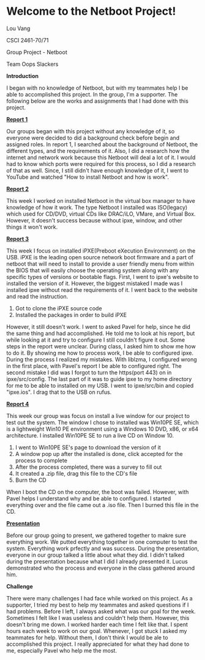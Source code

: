 # Welcome to the Netboot Project!

Lou Vang

CSCI 2461-70/71

Group Project - Netboot

Team Oops Slackers

**Introduction**

I began with no knowledge of Netboot, but with my teammates help I be able to
accomplished this project. In the group, I'm a supporter. The following below
are the works and assignments that I had done with this project.

**[Report 1](https://github.com/LouVang97/Week12/blob/master/Report%231.txt)**

Our groups began with this project without any knowledge of it, so everyone
were decided to did a background check before begin and assigned roles. In report 1, I searched
about the background of Netboot, the different types, and the requirements of
it. Also, I did a research how the internet and network work because this
Netboot will deal a lot of it. I would had to know which ports were required
for this process, so I did a research of that as well. Since, I still didn't
have enough knowledge of it, I went to YouTube and watched "How to install
Netboot and how is work".

**[Report 2](https://github.com/LouVang97/Week13/blob/master/Report%232.md)**

This week I worked on installed Netboot in the virtual box manager to have
knowledge of how it work. The type Netboot I installed was ISO(legacy) which
used for CD/DVD, virtual CDs like DRAC/iLO, VMare, and Virtual Box. However,
it doesn't success because without ipxe, window, and other things it won't
work.

**[Report 3](https://github.com/LouVang97/Week14/blob/master/Report3.md)**

This week I focus on installed iPXE(Preboot eXecution Environment) on the
USB. iPXE is the leading open source network boot firmware and a part of netboot
that will need to install to provide a user friendly menu from within the BIOS
that will easily choose the operating system along with any specific types of
versions or bootable flags. First, I went to ipxe's website to installed the
version of it. However, the biggest mistaked I made was I installed ipxe
without read the requirements of it. I went back to the website and read the
instruction.
1. Got to clone the iPXE source code
2. Installed the packages in order to build iPXE

However, it still doesn't work. I went to asked Pavel for help, since he did
the same thing and had accomplished. He told me to look at his report, but
while looking at it and try to configure I still couldn't figure it out. Some
steps in the report were unclear. During class, I asked him to show me how to
do it. By showing me how to process work, I be able to configured ipxe. During the
process I realized my mistakes. With liblzma, I configured wrong in the
first place, with Pavel's report I be able to configured right. The second
mistake I did was I forgot to turn the https(port 443) on in ipxe/src/config.
The last part of it was to guide ipxe to my home directory for me to be able to 
installed on my USB. I went to ipxe/src/bin and copied "ipxe.ios". I drag that to the USB
on rufus.

**[Report 4](https://github.com/LouVang97/Week15/blob/master/Report4.md)**

This week our group was focus on install a live window for our project to test
out the system. The window I chose to installed was Win10PE SE, which is a
lightweight Win10 PE environment using a Windows 10 DVD, x86, or x64
architecture. I installed Win10PE SE to run a live CD on Window 10.
1. I went to Win10PE SE's page to download the version of it
2. A window pop up after the installed is done, click accepted for the process
to complete
3. After the process completed, there was a survey to fill out
4. It created a .zip file, drag this file to the CD's file
5. Burn the CD

When I boot the CD on the computer, the boot was failed. However, with Pavel
helps I understand why and be able to configured. I started everything
over and the file came out a .iso file. Then I burned this file in the CD.

**[Presentation](https://sootsplash.csci2461.com/teamOps.html)** 

Before our group going to present, we gathered together to makre sure everything work. 
We putted everything together in one computer to test the system. Everything work 
prfectly and was success. During the presentation, everyone in our group talked a 
little about what they did. I didn't talked during the presentation because what I did
I already presented it. Lucus demonstrated who the process and everyone in the class
gathered around him.

**Challenge**

There were  many challenges I had face while worked on this project. As a
supporter, I tried my best to help my teammates and asked questions if I had
problems. Before I left, I always asked what was our goal for the week.
Sometimes I felt like I was useless and couldn't help them. However,
this doesn't bring me down. I worked harder each time I felt like that. I spent
hours each week to work on our goal. Whenever, I got stuck I asked my
teammates for help. Without them, I don't think I would be ale to accomplished
this project. I really appreciated for what they had done to me, especially
Pavel who help me the most.
